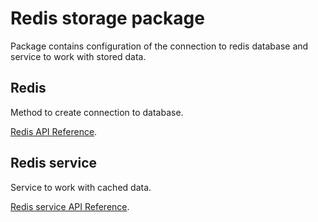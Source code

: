 # Redis storage package

Package contains configuration of the connection to redis database and service to work with stored data.

## Redis

Method to create connection to database.

[Redis API Reference](./REDIS_API.md).

## Redis service

Service to work with cached data.

[Redis service API Reference](./SERVICE_API.md).
